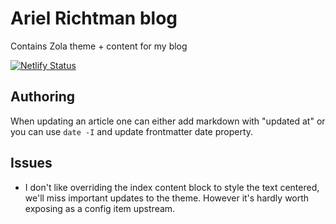 # Ariel Richtman blog

Contains Zola theme + content for my blog

[![Netlify Status](https://api.netlify.com/api/v1/badges/8f94c53a-9d4f-4f62-aa11-cdcc6b741442/deploy-status)](https://app.netlify.com/sites/darling-muffin-a39ab1/deploys)

## Authoring

When updating an article one can either add markdown with "updated at" or you can use `date -I` and update frontmatter date property.

## Issues

- I don't like overriding the index content block to style the text centered, we'll miss important updates to the theme. However it's hardly worth exposing as a config item upstream.
